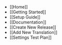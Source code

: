 - [[Home]]
- [[Getting Started]]
- [[Setup Guide]]
- [[Documentation]]
 - [[Create New Release]]
 - [[Add New Translation]]
 - [[Settings Test Plan]]